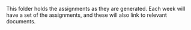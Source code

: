 This folder holds the assignments as they are generated. Each week will have a set of the assignments, and these will also link to relevant documents.


